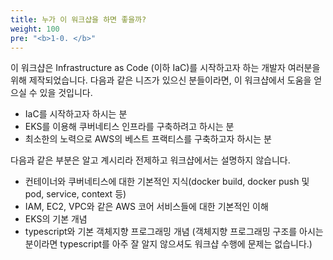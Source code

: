 ```yaml
---
title: 누가 이 워크샵을 하면 좋을까?
weight: 100
pre: "<b>1-0. </b>"
---
```


이 워크샵은 Infrastructure as Code (이하 IaC)를 시작하고자 하는 개발자 여러분을 위해 제작되었습니다. 다음과 같은 니즈가 있으신 분들이라면, 이 워크샵에서 도움을 얻으실 수 있을 것입니다.

* IaC를 시작하고자 하시는 분
* EKS를 이용해 쿠버네티스 인프라를 구축하려고 하시는 분
* 최소한의 노력으로 AWS의 베스트 프랙티스를 구축하고자 하시는 분


다음과 같은 부분은 알고 계시리라 전제하고 워크샵에서는 설명하지 않습니다.
* 컨테이너와 쿠버네티스에 대한 기본적인 지식(docker build, docker push 및 pod, service, context 등)
* IAM, EC2, VPC와 같은 AWS 코어 서비스들에 대한 기본적인 이해
* EKS의 기본 개념
* typescript와 기본 객체지향 프로그래밍 개념 (객체지향 프로그래밍 구조를 아시는 분이라면 typescript를 아주 잘 알지 않으셔도 워크샵 수행에 문제는 없습니다.)

